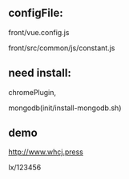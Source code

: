 ## configFile:
front/vue.config.js  

front/src/common/js/constant.js  

## need install: 
chromePlugin,  

mongodb(init/install-mongodb.sh)

## demo
http://www.whcj.press  

lx/123456
